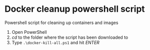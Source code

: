 # Docker cleanup powershell script

Powershell script for cleaning up containers and images

1. Open PowerShell
2. *cd* to the folder where the script has been downloaded to
3. Type `.\docker-kill-all.ps1` and hit *ENTER*
  
